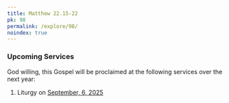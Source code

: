 ```yaml
---
title: Matthew 22.15-22
pk: 98
permalink: /explore/98/
noindex: true
---
```


### Upcoming Services

God willing, this Gospel will be proclaimed at the following services over the next year:


1. Liturgy on [September,  6, 2025](https://orthocal.info/readings/gregorian/2025/09/06/)

